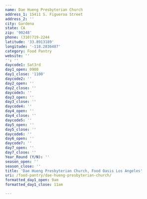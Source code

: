 ```yaml
---
name: Dae Hueng Presbyterian Church
address_1: 15411 S. Figueroa Street
address_2: ''
city: Gardena
state: CA
zip: '90248'
phone: (310)719-2244
latitude: '33.8913189'
longitude: '-118.2836487'
category: Food Pantry
website: ''
'': ''
daycode1: Sat3rd
day1_open: 0900
day1_close: '1100'
daycode2: ''
day2_open: ''
day2_close: ''
daycode3: ''
day3_open: ''
day3_close: ''
daycode4: ''
day4_open: ''
day4_close: ''
daycode5: ''
day5_open: ''
day5_close: ''
daycode6: ''
day6_open: ''
daycode7: ''
day7_open: ''
day7_close: ''
Year_Round (Y/N): ''
season_open: ''
season_close: ''
title: 'Dae Hueng Presbyterian Church, Food Oasis Los Angeles'
uri: /food-pantry/dae-hueng-presbyterian-church/
formatted_day1_open: 9am
formatted_day1_close: 11am

---
```

